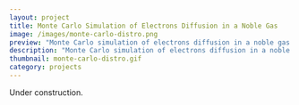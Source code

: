 ```yaml
---
layout: project
title: Monte Carlo Simulation of Electrons Diffusion in a Noble Gas
image: /images/monte-carlo-distro.png
preview: "Monte Carlo simulation of electrons diffusion in a noble gas under the assumption of isotropic elastic scattering of electrons on atoms. Written in Python."
description: "Monte Carlo simulation of electrons diffusion in a noble gas under the assumption of isotropic elastic scattering of electrons on atoms. Written in Python."
thumbnail: monte-carlo-distro.gif
category: projects
---
```

Under construction.
